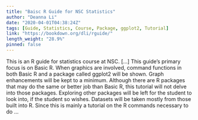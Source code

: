 ```yaml
---
title: "Baisc R Guide for NSC Statistics"
author: "Deanna Li"
date: "2020-04-01T04:38:24Z"
tags: [Guide, Statistics, Course, Package, ggplot2, Tutorial]
link: "https://bookdown.org/dli/rguide/"
length_weight: "28.9%"
pinned: false
---
```


This is an R guide for statistics course at NSC. [...] This guide’s primary focus is on Basic R. When graphics are involved, command functions in both Basic R and a package called ggplot2 will be shown. Graph enhancements will be kept to a minimum. Although there are R packages that may do the same or better job than Basic R, this tutorial will not delve into those packages. Exploring other packages will be left for the student to look into, if the student so wishes. Datasets will be taken mostly from those built into R. Since this is mainly a tutorial on the R commands necessary to do ...
